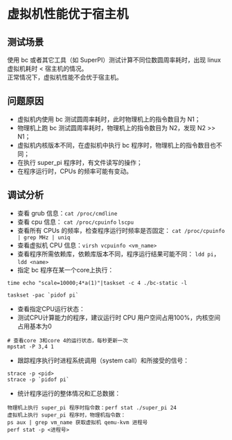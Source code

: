 # 虚拟机性能优于宿主机
## 测试场景
使用 bc 或者其它工具（如 SuperPI）测试计算不同位数圆周率耗时，出现 linux 虚拟机耗时 < 宿主机的情况。  
正常情况下，虚拟机性能不会优于宿主机。
## 问题原因
- 虚拟机内使用 bc 测试圆周率耗时，此时物理机上的指令数目为 N1；
- 物理机上跑 bc 测试圆周率耗时，物理机上的指令数目为 N2，发现 N2 >> N1；
- 虚拟机内核版本不同，在虚拟机中执行 bc 程序时，物理机上的指令数目也不同；
- 在执行 super_pi 程序时，有文件读写的操作；
- 在程序运行时，CPUs 的频率可能有变动。
## 调试分析
- 查看 grub 信息：`cat /proc/cmdline`
- 查看 cpu 信息：
`cat /proc/cpuinfo`
`lscpu`
- 查看所有 CPUs 的频率，检查程序运行时频率是否固定：
`cat /proc/cpuinfo | grep MHz | uniq`
- 查看虚拟机 CPU 信息：`virsh vcpuinfo <vm_name>`
- 查看程序所需依赖库，依赖库版本不同，程序运行结果可能不同：
`ldd pi`，`ldd <name>`
- 指定 bc 程序在某一个core上执行：
```
time echo "scale=10000;4*a(1)"|taskset -c 4 ./bc-static -l

taskset -pac `pidof pi`
```
- 查看指定CPU运行状态： 
- 测试CPU计算能力的程序，建议运行时 CPU 用户空间占用100%，内核空间占用基本为0  
```
# 查看core 3和core 4的运行状态，每秒更新一次
mpstat -P 3,4 1
```
- 跟踪程序执行时进程系统调用（system call）和所接受的信号：
```
strace -p <pid>
strace -p `pidof pi`
```
- 统计程序运行的整体情况和汇总数据：
```
物理机上执行 super_pi 程序时指令数：perf stat ./super_pi 24
虚拟机上执行 super_pi 程序时，物理机指令数：
ps aux | grep vm_name 获取虚拟机 qemu-kvm 进程号
perf stat -p <进程号>
```


